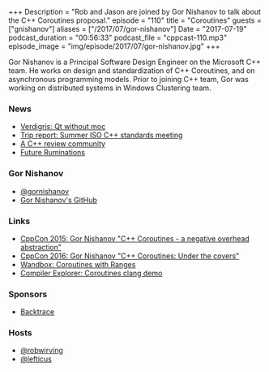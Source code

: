 +++
Description = "Rob and Jason are joined by Gor Nishanov to talk about the C++ Coroutines proposal."
episode = "110"
title = "Coroutines"
guests = ["gnishanov"]
aliases = ["/2017/07/gor-nishanov"]
Date = "2017-07-19"
podcast_duration = "00:56:33"
podcast_file = "cppcast-110.mp3"
episode_image = "img/episode/2017/07/gor-nishanov.jpg"
+++

Gor Nishanov is a Principal Software Design Engineer on the Microsoft C++ team. He works on design and standardization of C++ Coroutines, and on asynchronous programming models. Prior to joining C++ team, Gor was working on distributed systems in Windows Clustering team.

### News ###

 - [Verdigris: Qt without moc](https://woboq.com/blog/verdigris-qt-without-moc.html)
 - [Trip report: Summer ISO C++ standards meeting](https://herbsutter.com/2017/07/15/trip-report-summer-iso-c-standards-meeting-toronto/)
 - [A C++ review community](http://meetingcpp.com/index.php/br/items/a-cpp-review-community.html)
 - [Future Ruminations](http://sean-parent.stlab.cc/2017/07/10/future-ruminations.html)

### Gor Nishanov ###

 - [@gornishanov](https://twitter.com/gornishanov)
 - [Gor Nishanov's GitHub](https://github.com/GorNishanov)

### Links ###

 - [CppCon 2015: Gor Nishanov "C++ Coroutines - a negative overhead abstraction"](https://www.youtube.com/watch?v=_fu0gx-xseY)
 - [CppCon 2016: Gor Nishanov "C++ Coroutines: Under the covers"](https://www.youtube.com/watch?v=8C8NnE1Dg4A)
 - [Wandbox: Coroutines with Ranges](https://wandbox.org/permlink/D60wIndMZbth7BXS)
 - [Compiler Explorer: Coroutines clang demo](https://godbolt.org/g/pq6x57)

### Sponsors ###

- [Backtrace](https://www.backtrace.io/cppcast)

### Hosts ###

- [@robwirving](https://twitter.com/robwirving)
- [@lefticus](https://twitter.com/lefticus)
